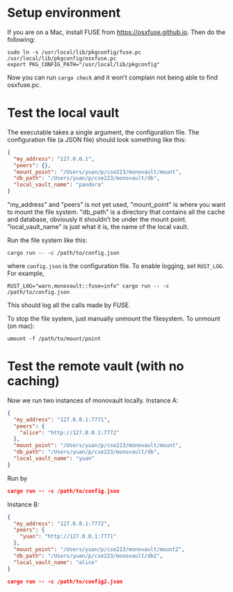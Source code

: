 # Setup environment

If you are on a Mac, install FUSE from https://osxfuse.github.io. Then
do the following:

```
sudo ln -s /usr/local/lib/pkgconfig/fuse.pc /usr/local/lib/pkgconfig/osxfuse.pc
export PKG_CONFIG_PATH="/usr/local/lib/pkgconfig"
```

Now you can run `cargo check` and it won’t complain not being able to
find osxfuse.pc.

# Test the local vault

The executable takes a single argument, the configuration file. The
configuration file (a JSON file) should look something like this:

```json
{
  "my_address": "127.0.0.1",
  "peers": {},
  "mount_point": "/Users/yuan/p/cse223/monovault/mount",
  "db_path": "/Users/yuan/p/cse223/monovault/db",
  "local_vault_name": "pandora"
}
```

"my_address" and "peers" is not yet used, "mount_point" is where you
want to mount the file system. "db_path" is a directory that contains
all the cache and database, obviously it shouldn’t be under the mount
point. "local_vault_name" is just what it is, the name of the local vault.

Run the file system like this:

```shell
cargo run -- -c /path/to/config.json
```

where `config.json` is the configuration file. To enable logging, set
`RUST_LOG`. For example,

```shell
RUST_LOG="warn,monovault::fuse=info" cargo run -- -c /path/to/config.json
```

This should log all the calls made by FUSE.

To stop the file system, just manually unmount the filesystem. To
unmount (on mac):

```shell
umount -f /path/to/mount/point
```

# Test the remote vault (with no caching)

Now we run two instances of monovault locally. Instance A:

```json
{
  "my_address": "127.0.0.1:7771",
  "peers": {
    "alice": "http://127.0.0.1:7772"
  },
  "mount_point": "/Users/yuan/p/cse223/monovault/mount",
  "db_path": "/Users/yuan/p/cse223/monovault/db",
  "local_vault_name": "yuan"
}
```

Run by

```json
cargo run -- -c /path/to/config.json
```

Instance B:

```json
{
  "my_address": "127.0.0.1:7772",
  "peers": {
    "yuan": "http://127.0.0.1:7771"
  },
  "mount_point": "/Users/yuan/p/cse223/monovault/mount2",
  "db_path": "/Users/yuan/p/cse223/monovault/db2",
  "local_vault_name": "alice"
}
```

```json
cargo run -- -c /path/to/config2.json
```
